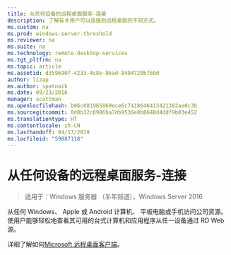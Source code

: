 ```yaml
---
title: 从任何设备的远程桌面服务-连接
description: 了解有关用户可以连接到远程桌面的不同方式。
ms.custom: na
ms.prod: windows-server-threshold
ms.reviewer: na
ms.suite: na
ms.technology: remote-desktop-services
ms.tgt_pltfrm: na
ms.topic: article
ms.assetid: d3596907-4233-4c8e-86ad-8404720b760d
author: lizap
ms.author: spatnaik
ms.date: 09/23/2016
manager: scottman
ms.openlocfilehash: b06c081965869ece6c7418646413421382ae0c3b
ms.sourcegitcommit: 0d0b32c8986ba7db9536e0b8648d4ddf9b03e452
ms.translationtype: HT
ms.contentlocale: zh-CN
ms.lasthandoff: 04/17/2019
ms.locfileid: "59887118"
---
```

# <a name="remote-desktop-services---connect-from-any-device"></a>从任何设备的远程桌面服务-连接

>适用于：Windows 服务器 （半年频道），Windows Server 2016

从任何 Windows、 Apple 或 Android 计算机、 平板电脑或手机访问公司资源。 使用户能够轻松地查看其可用的台式计算机和应用程序从任一设备通过 RD Web 源。

详细了解如何[Microsoft 远程桌面客户端](clients/remote-desktop-clients.md)。